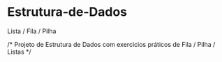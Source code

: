 # Estrutura-de-Dados
Lista / Fila / Pilha

/* Projeto de Estrutura de Dados com exercicios práticos de Fila / Pilha / Listas */ 